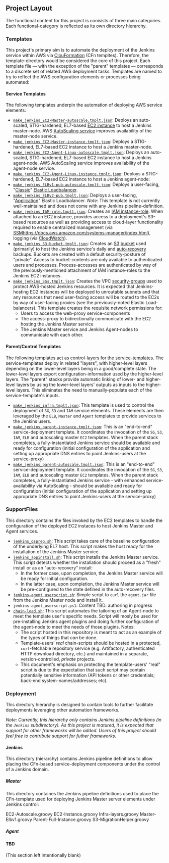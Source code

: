 ## Project Layout

The functional content for this project is conisists of three main categories. Each functional-category is reflected as its own directory hierarchy.

### Templates

This project's primary aim is to automate the deployment of the Jenkins service within AWS via [ClouFormation](https://aws.amazon.com/cloudformation/aws-cloudformation-templates/) (CFn templtes). Therefore, the template-directory would be considered the core of this project. Each template file &mdash; with the exception of the "parent" templates &mdash; corresponds to a discrete set of related AWS deployment tasks. Templates are named to try to reflect the AWS configuration elements or processes being automated:

#### Service Templates

The following templates underpin the automation of deploying AWS service elements:

* [`make_jenkins_EC2-Master-autoscale.tmplt.json`](/Templates/make_jenkins_EC2-Master-autoscale.tmplt.json): Deploys an auto-scaled, STIG-hardened, EL7-based [EC2 instance](https://aws.amazon.com/ec2/) to host a Jenkins master-node. AWS [AutoScaling service](https://aws.amazon.com/autoscaling/) improves availability of the master-node service.
* [`make_jenkins_EC2-Master-instance.tmplt.json`](/Templates/make_jenkins_EC2-Master-instance.tmplt.json): Deploys a STIG-hardened, EL7-based EC2 instance to host a Jenkins master-node.
* [`make_jenkins_EC2-Agent-Linux-autoscale.tmplt.json`](/Templates/make_jenkins_EC2-Agent-Linux-autoscale.tmplt.json): Deploys an auto-scaled, STIG-hardened, EL7-based EC2 instance to host a Jenkins agent-node. AWS AutoScaling service improves availability of the agent-node service.
* [`make_jenkins_EC2-Agent-Linux-instance.tmplt.json`](/Templates/make_jenkins_EC2-Agent-Linux-instance.tmplt.json): Deploys a STIG-hardened, EL7-based EC2 instance to host a Jenkins agent-node:
* [`make_jenkins_ELBv1-pub-autoscale.tmplt.json`](/Templates/make_jenkins_ELBv1-pub-autoscale.tmplt.json): Deploys a user-facing, "[Classic](https://docs.aws.amazon.com/elasticloadbalancing/latest/classic/introduction.html)" [Elastic Loadbalancer](https://docs.aws.amazon.com/elasticloadbalancing/index.html). 
* [`make_jenkins_ELBv2-pub.tmplt.json`](/Templates/make_jenkins_ELBv2-pub.tmplt.json): Deploys a user-facing, "[Application](https://docs.aws.amazon.com/elasticloadbalancing/latest/application/introduction.html)" Elastic Loadbalancer. _Note_: This template is not currently well-maintained and does not come with any Jenkins pipeline-definition.
* [`make_jenkins_IAM-role.tmplt.json`](/Templates/make_jenkins_IAM-role.tmplt.json): Creates an [IAM instance-role](https://docs.aws.amazon.com/AWSEC2/latest/UserGuide/iam-roles-for-amazon-ec2.html). When attached to an EC2 instance, provides access to a deployment's S3-based resources as well as providing access to cloud-layer functionality required to enable centralized management (via [SSM]()https://docs.aws.amazon.com/systems-manager/index.html), logging (via [CloudWatch](https://docs.aws.amazon.com/AmazonCloudWatch/latest/logs/WhatIsCloudWatchLogs.html)). 
* [`make_jenkins_S3-bucket.tmplt.json`](/Templates/make_jenkins_S3-bucket.tmplt.json): Creates an [S3](https://aws.amazon.com/s3/) [bucket](https://docs.aws.amazon.com/AmazonS3/latest/dev/UsingBucket.html) used (primarily) to host the Jenkins service's daily and [auto-recovery](/docs/auto-recovery.md) backups. Buckets are created with a default security-posture of "private". Access to bucket-contents are only available to authenticated users and processes. Process-accesses are authenticated by way of the previously-mentioned attachment of IAM instance-roles to the Jenkins EC2 instances.
* [`make_jenkins_SGs.tmplt.json`](/Templates/make_jenkins_SGs.tmplt.json): Creates the VPC [security-groups](https://docs.aws.amazon.com/vpc/latest/userguide/VPC_SecurityGroups.html) used to protect AWS-hosted Jenkins resources. It is expected that Jenkins-hosting EC2 instances will be deployed to unroutable subnets and that any resources that need user-facing access will be routed to the EC2s by way of user-facing proxies (see the previously-noted Elastic Load-balancers). This template creates the requisite network permissions for:
    * Users to access the web-proxy service-components
    * The access-proxy to bidirectionally communicate with the EC2 hosting the Jenkins Master service
    * The Jenkins Master service and Jenkins Agent-nodes to communicate with each other.

#### Parent/Control Templates

The following templates act as control-layers for the [service-templates](/docs/ProjectLayout.md#service-templates). The service-templates deploy in related "layers", with higher-level layers depending on the lower-level layers being in a good/complete state. The lower-level layers export configuration-information used by the higher-level layers. The "parent" stacks provide automatic linking of lower- and higher-level layers by using the lower-level layers' outputs as inputs to the higher-level layers. This eliminates the need to manually-populate each of the service-template's inputs.

* [`make_jenkins_infra.tmplt.json`](/Templates/make_jenkins_infra.tmplt.json): This template is used to control the deployment of `SG`, `S3` and `IAM` service elements. These elements are then leveraged by the `ELB`, `Master` and `Agent` templates to provide services to the Jenkins users.
* [`make_jenkins_parent-instance.tmplt.json`](/Templates/make_jenkins_parent-instance.tmplt.json): This is an "end-to-end" service-deployment template. It coordinates the invocation of the `SG`, `S3`, `IAM`, `ELB` and autoscaling master `EC2` templates. When the parent stack completes, a fully-instantiated Jenkins service should be available and ready for configuration (initial configuration of the application and setting up appropriate DNS entries to point Jenkins-users at the service-proxy)
* [`make_jenkins_parent-autoscale.tmplt.json`](/Templates/make_jenkins_parent-autoscale.tmplt.json): This is an "end-to-end" service-deployment template. It coordinates the invocation of the `SG`, `S3`, `IAM`, `ELB` and autoscaling master `EC2` templates. When the parent stack completes, a fully-instantiated Jenkins service - with enhanced service-availability via AutoScaling - should be available and ready for configuration (initial configuration of the application and setting up appropriate DNS entries to point Jenkins-users at the service-proxy)

### SupportFiles

This directory contains the files invoked by the EC2 templates to handle the configuration of the deployed EC2 instaces to host Jenkins Master and Agent services.

* [`jenkins_osprep.sh`](/SupportFiles/jenkins_osprep.sh): This script takes care of the baseline configuration of the underlying EL7 host. This script makes the host ready for the installation of the Jenkins Master service.
* [`jenkins_appinstall.sh`](/SupportFiles/jenkins_appinstall.sh): This script installs the Jenkins Master service. This script detects whether the installation should proceed as a "fresh" install or as an "auto-recovery" install:
    * In the former case, upon completion, the Jenkins Master service will be ready for initial configuration.
    * In the latter case, upon completion, the Jenkins Master service will be pre-configured to the state defined in the auto-recovery files.
* [`jenkins-agent_userscript.sh`](/SupportFiles/jenkins-agent_userscript.sh): Simple script to `curl` the `agent.jar` file from the Jenkins Master node and install it.
* `jenkins-agent_userscript.ps1`: Content TBD: authoring in progress
* [`chain-load.sh`](/SupportFiles/chain-load.sh): This script automates the tailoring of an Agent-node to meet the template user's specific needs. Script will mosly be used for pre-installing Jenkins agent plugins and doing further configuration of the agent-node to meet the needs of those plugins. Notes:
    * The script hosted in this repository is meant to act as an example of the types of things that _can_ be done.
    * Template-users' _real_ chain-scripts should be hosted in a protected, `curl`-fetchable repository service (e.g. Artifactory, authenticated HTTP download directory, etc.) and maintained in a separate, version-controlled, _private_ projects.
    * This document's emphasis on protecting the template-users' "real" script is due to the expectation that such script may contain potentially sensitive information (API tokens or other credentials; back-end system-names/addresses; etc).

### Deployment

This directory hierarchy is designed to contain tools to further facilitate deployments leveraging other automation frameworks.

_Note: Currently, this hierarchy only contains Jenkins pipeline definitions (in the `Jenkins` subdirectory). As this project is matured, it is expected that support for other frameworks will be added. Users of this project should feel free to contribute support for futher frameworks._

#### Jenkins

This directory (hierarchy) contains Jenkins pipeline definitions to allow placing the CFn-based service-deployment components under the control of a Jenkins domain.

##### Master

This directory containes the Jenkins pipeline definitions used to place the CFn-template used for deploying Jenkins Master server elements under Jenkins control:

EC2-Autoscale.groovy
EC2-Instance.groovy
Infra-layers.groovy
Master-Elbv1.groovy
Parent-Full-Instance.groovy
S3-MigrationHelper.groovy

##### Agent

#### TBD

(This section left intentionally blank)
